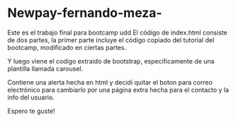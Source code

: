 # Newpay-fernando-meza-
Este es el trabajo final para bootcamp udd
El código de index.html consiste de dos partes, la primer parte incluye el código copiado del tutorial del bootcamp, modificado en ciertas partes. 

Y luego viene el codigo extraido de bootstrap, especificamente de una plantilla llamada carousel. 

Contiene una alerta hecha en html y decidí quitar el boton para correo electrónico para cambiarlo por una página extra hecha para el contacto y la 
info del usuario. 

Espero te guste!
